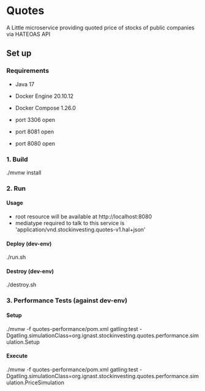 # Quotes

A Little microservice providing quoted price of stocks of public companies via HATEOAS API

## Set up

### Requirements
* Java 17
* Docker Engine 20.10.12
* Docker Compose 1.26.0

* port 3306 open
* port 8081 open
* port 8080 open

### 1. Build

./mvnw install

### 2. Run

#### Usage

* root resource will be available at http://localhost:8080
* mediatype required to talk to this service is 'application/vnd.stockinvesting.quotes-v1.hal+json'

#### Deploy (dev-env)

./run.sh

#### Destroy (dev-env)

./destroy.sh

### 3. Performance Tests (against dev-env)

#### Setup

./mvnw -f quotes-performance/pom.xml gatling:test -Dgatling.simulationClass=org.ignast.stockinvesting.quotes.performance.simulation.Setup

#### Execute

./mvnw -f quotes-performance/pom.xml gatling:test -Dgatling.simulationClass=org.ignast.stockinvesting.quotes.performance.simulation.PriceSimulation
